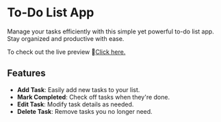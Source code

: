 
# To-Do List App

Manage your tasks efficiently with this simple yet powerful to-do list app. Stay organized and productive with ease.

To check out the live preview 🔗[Click here.]()
## Features

- **Add Task**: Easily add new tasks to your list.
- **Mark Completed**: Check off tasks when they're done.
- **Edit Task**: Modify task details as needed.
- **Delete Task**: Remove tasks you no longer need.

